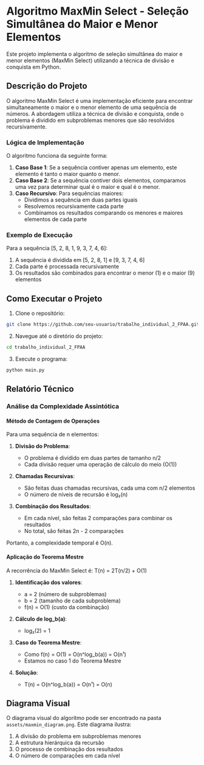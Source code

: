 # Algoritmo MaxMin Select - Seleção Simultânea do Maior e Menor Elementos

Este projeto implementa o algoritmo de seleção simultânea do maior e menor elementos (MaxMin Select) utilizando a técnica de divisão e conquista em Python.

## Descrição do Projeto

O algoritmo MaxMin Select é uma implementação eficiente para encontrar simultaneamente o maior e o menor elemento de uma sequência de números. A abordagem utiliza a técnica de divisão e conquista, onde o problema é dividido em subproblemas menores que são resolvidos recursivamente.

### Lógica de Implementação

O algoritmo funciona da seguinte forma:

1. **Caso Base 1**: Se a sequência contiver apenas um elemento, este elemento é tanto o maior quanto o menor.
2. **Caso Base 2**: Se a sequência contiver dois elementos, comparamos uma vez para determinar qual é o maior e qual é o menor.
3. **Caso Recursivo**: Para sequências maiores:
   - Dividimos a sequência em duas partes iguais
   - Resolvemos recursivamente cada parte
   - Combinamos os resultados comparando os menores e maiores elementos de cada parte

### Exemplo de Execução

Para a sequência [5, 2, 8, 1, 9, 3, 7, 4, 6]:

1. A sequência é dividida em [5, 2, 8, 1] e [9, 3, 7, 4, 6]
2. Cada parte é processada recursivamente
3. Os resultados são combinados para encontrar o menor (1) e o maior (9) elementos

## Como Executar o Projeto

1. Clone o repositório:

```bash
git clone https://github.com/seu-usuario/trabalho_individual_2_FPAA.git
```

2. Navegue até o diretório do projeto:

```bash
cd trabalho_individual_2_FPAA
```

3. Execute o programa:

```bash
python main.py
```

## Relatório Técnico

### Análise da Complexidade Assintótica

#### Método de Contagem de Operações

Para uma sequência de n elementos:

1. **Divisão do Problema**:

   - O problema é dividido em duas partes de tamanho n/2
   - Cada divisão requer uma operação de cálculo do meio (O(1))

2. **Chamadas Recursivas**:

   - São feitas duas chamadas recursivas, cada uma com n/2 elementos
   - O número de níveis de recursão é log₂(n)

3. **Combinação dos Resultados**:
   - Em cada nível, são feitas 2 comparações para combinar os resultados
   - No total, são feitas 2n - 2 comparações

Portanto, a complexidade temporal é O(n).

#### Aplicação do Teorema Mestre

A recorrência do MaxMin Select é:
T(n) = 2T(n/2) + O(1)

1. **Identificação dos valores**:

   - a = 2 (número de subproblemas)
   - b = 2 (tamanho de cada subproblema)
   - f(n) = O(1) (custo da combinação)

2. **Cálculo de log_b(a)**:

   - log₂(2) = 1

3. **Caso do Teorema Mestre**:

   - Como f(n) = O(1) = O(n^log_b(a)) = O(n¹)
   - Estamos no caso 1 do Teorema Mestre

4. **Solução**:
   - T(n) = O(n^log_b(a)) = O(n¹) = O(n)

## Diagrama Visual

O diagrama visual do algoritmo pode ser encontrado na pasta `assets/maxmin_diagram.png`. Este diagrama ilustra:

1. A divisão do problema em subproblemas menores
2. A estrutura hierárquica da recursão
3. O processo de combinação dos resultados
4. O número de comparações em cada nível
